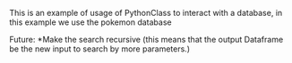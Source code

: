 This is an example of usage of PythonClass to interact with a database, in this example we use the pokemon database


Future:
*Make the search recursive (this means that the output Dataframe be the new input to search by more parameters.)
